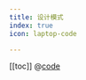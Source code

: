 ```yaml
---
title: 设计模式
index: true
icon: laptop-code

---
```

[[toc]]
@[code](../../../package.json)
<Catalog />
